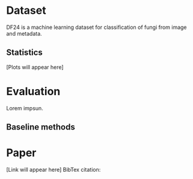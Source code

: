 # Dataset
DF24 is a machine learning dataset for classification of fungi from image and metadata.

## Statistics
[Plots will appear here]


# Evaluation
Lorem impsun.
## Baseline methods


# Paper
[Link will appear here]
BibTex citation:
